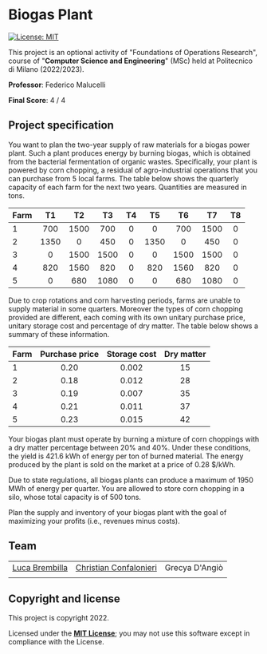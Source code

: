 <h1>Biogas Plant</h1>

[![License: MIT][license-image]][license]

This project is an optional activity of "Foundations of Operations Research", course of "**Computer Science and Engineering**" (MSc) held at Politecnico di Milano (2022/2023).

**Professor**: Federico Malucelli

**Final Score**: 4 / 4

<h2>Project specification</h2>

You want to plan the two-year supply of raw materials for a biogas power plant. Such a plant produces energy by burning biogas, which is obtained from the bacterial fermentation of organic wastes. 
Specifically, your plant is powered by corn chopping, a residual of agro-industrial operations that you can purchase from 5 local farms. 
The table below shows the quarterly capacity of each farm for the next two years. Quantities are measured in tons.

Farm|T1|T2|T3|T4|T5|T6|T7|T8
:-|:-:|:-:|:-:|:-:|:-:|:-:|:-:|:-:
1|700|1500|700|0|0|700|1500|0
2|1350|0|450|0|1350|0|450|0
3|0|1500|1500|0|0|1500|1500|0
4|820|1560|820|0|820|1560|820|0
5|0|680|1080|0|0|680|1080|0

Due to crop rotations and corn harvesting periods, farms are unable to supply material in some quarters. Moreover the types of corn chopping provided are different, each coming with its own unitary purchase price, unitary storage cost and percentage of dry matter. The table below shows a summary of these information.

Farm|Purchase price|Storage cost|Dry matter
:-|:-:|:-:|:-:
1|0.20|0.002|15
2|0.18|0.012|28
3|0.19|0.007|35
4|0.21|0.011|37
5|0.23|0.015|42

Your biogas plant must operate by burning a mixture of corn choppings with a dry matter percentage between 20% and 40%. Under these conditions, the yield is 421.6 kWh of energy per ton of burned material. The energy produced by the plant is sold on the market at a price of 0.28 $/kWh. 

Due to state regulations, all biogas plants can produce a maximum of 1950 MWh of energy per quarter. You are allowed to store corn chopping in a silo, whose total capacity is of 500 tons. 

Plan the supply and inventory of your biogas plant with the goal of maximizing your profits (i.e., revenues minus costs).

## Team
|                         |                         |                         |
|-------------------------|-------------------------|-------------------------|
| [Luca Brembilla][github-link-1]          | [Christian Confalonieri][github-link-2]  | Grecya D'Angiò          |
|                         |                         |                         |

<h2>Copyright and license</h2>

This project is copyright 2022.

Licensed under the **[MIT License][license]**; you may not use this software except in compliance with the License.

[license]: https://github.com/christian-confalonieri/Biogas-Plant-FOR-2022-2023/blob/main/LICENSE
[license-image]: https://img.shields.io/badge/License-MIT-blue.svg
[github-link-1]: https://github.com/LucaBrembilla
[github-link-2]: https://github.com/christian-confalonieri

